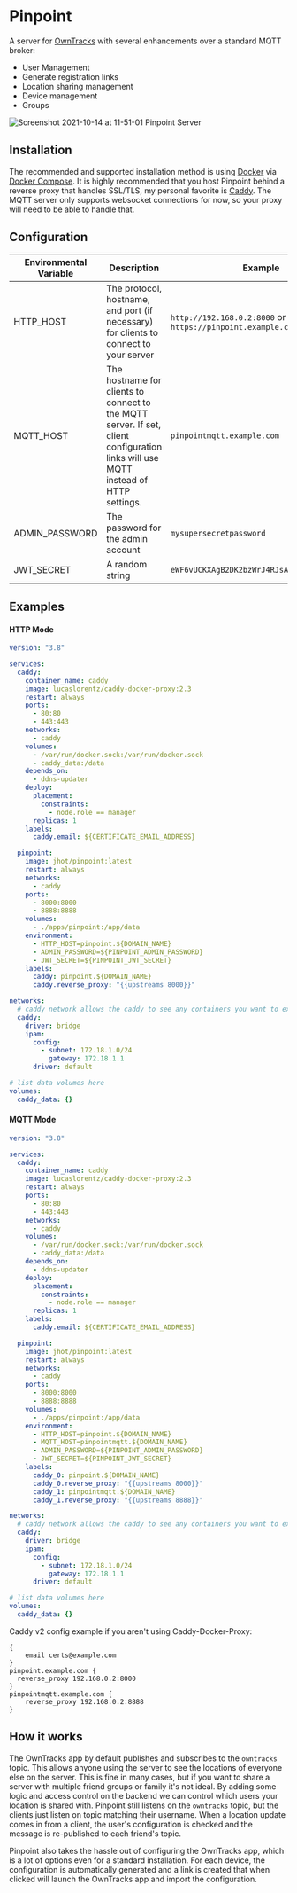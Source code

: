 # Pinpoint

A server for [OwnTracks](https://owntracks.org/) with several enhancements over a standard MQTT broker:

- User Management
- Generate registration links
- Location sharing management
- Device management
- Groups

![Screenshot 2021-10-14 at 11-51-01 Pinpoint Server](https://user-images.githubusercontent.com/9577371/137370552-5cf96933-d52b-4324-b404-dec8df98c4b9.png)


## Installation

The recommended and supported installation method is using [Docker](https://www.docker.com/) via [Docker Compose](https://docs.docker.com/compose/). It is highly recommended that you host Pinpoint behind a reverse proxy that handles SSL/TLS, my personal favorite is [Caddy](https://caddyserver.com/v2). The MQTT server only supports websocket connections for now, so your proxy will need to be able to handle that.

## Configuration

| Environmental Variable | Description | Example |
| ----- | ----- | ----- |
| HTTP_HOST | The protocol, hostname, and port (if necessary) for clients to connect to your server | `http://192.168.0.2:8000` or `https://pinpoint.example.com` |
| MQTT_HOST | The hostname for clients to connect to the MQTT server. If set, client configuration links will use MQTT instead of HTTP settings. | `pinpointmqtt.example.com` |
| ADMIN_PASSWORD | The password for the admin account | `mysupersecretpassword` |
| JWT_SECRET | A random string | `eWF6vUCKXAgB2DK2bzWrJ4RJsALxE6eacKKQarKx` |

## Examples

#### HTTP Mode

```yaml
version: "3.8"

services:
  caddy:
    container_name: caddy
    image: lucaslorentz/caddy-docker-proxy:2.3
    restart: always
    ports:
      - 80:80
      - 443:443
    networks:
      - caddy
    volumes:
      - /var/run/docker.sock:/var/run/docker.sock
      - caddy_data:/data
    depends_on:
      - ddns-updater
    deploy:
      placement:
        constraints:
          - node.role == manager
      replicas: 1
    labels:
      caddy.email: ${CERTIFICATE_EMAIL_ADDRESS}

  pinpoint:
    image: jhot/pinpoint:latest
    restart: always
    networks:
      - caddy
    ports:
      - 8000:8000
      - 8888:8888
    volumes:
      - ./apps/pinpoint:/app/data
    environment:
      - HTTP_HOST=pinpoint.${DOMAIN_NAME}
      - ADMIN_PASSWORD=${PINPOINT_ADMIN_PASSWORD}
      - JWT_SECRET=${PINPOINT_JWT_SECRET}
    labels:
      caddy: pinpoint.${DOMAIN_NAME}
      caddy.reverse_proxy: "{{upstreams 8000}}"

networks:
  # caddy network allows the caddy to see any containers you want to expose to the internet
  caddy:
    driver: bridge
    ipam:
      config:
        - subnet: 172.18.1.0/24
          gateway: 172.18.1.1
      driver: default

# list data volumes here
volumes:
  caddy_data: {}

```

#### MQTT Mode

```yaml
version: "3.8"

services:
  caddy:
    container_name: caddy
    image: lucaslorentz/caddy-docker-proxy:2.3
    restart: always
    ports:
      - 80:80
      - 443:443
    networks:
      - caddy
    volumes:
      - /var/run/docker.sock:/var/run/docker.sock
      - caddy_data:/data
    depends_on:
      - ddns-updater
    deploy:
      placement:
        constraints:
          - node.role == manager
      replicas: 1
    labels:
      caddy.email: ${CERTIFICATE_EMAIL_ADDRESS}

  pinpoint:
    image: jhot/pinpoint:latest
    restart: always
    networks:
      - caddy
    ports:
      - 8000:8000
      - 8888:8888
    volumes:
      - ./apps/pinpoint:/app/data
    environment:
      - HTTP_HOST=pinpoint.${DOMAIN_NAME}
      - MQTT_HOST=pinpointmqtt.${DOMAIN_NAME}
      - ADMIN_PASSWORD=${PINPOINT_ADMIN_PASSWORD}
      - JWT_SECRET=${PINPOINT_JWT_SECRET}
    labels:
      caddy_0: pinpoint.${DOMAIN_NAME}
      caddy_0.reverse_proxy: "{{upstreams 8000}}"
      caddy_1: pinpointmqtt.${DOMAIN_NAME}
      caddy_1.reverse_proxy: "{{upstreams 8888}}"

networks:
  # caddy network allows the caddy to see any containers you want to expose to the internet
  caddy:
    driver: bridge
    ipam:
      config:
        - subnet: 172.18.1.0/24
          gateway: 172.18.1.1
      driver: default

# list data volumes here
volumes:
  caddy_data: {}

```

Caddy v2 config example if you aren't using Caddy-Docker-Proxy:

```
{
 	email certs@example.com
}
pinpoint.example.com {
  reverse_proxy 192.168.0.2:8000
}
pinpointmqtt.example.com {
 	reverse_proxy 192.168.0.2:8888
}
```

## How it works

The OwnTracks app by default publishes and subscribes to the `owntracks` topic. This allows anyone using the server to see the locations of everyone else on the server. This is fine in many cases, but if you want to share a server with multiple friend groups or family it's not ideal. By adding some logic and access control on the backend we can control which users your location is shared with. Pinpoint still listens on the `owntracks` topic, but the clients just listen on topic matching their username. When a location update comes in from a client, the user's configuration is checked and the message is re-published to each friend's topic.

Pinpoint also takes the hassle out of configuring the OwnTracks app, which is a lot of options even for a standard installation. For each device, the configuration is automatically generated and a link is created that when clicked will launch the OwnTracks app and import the configuration.